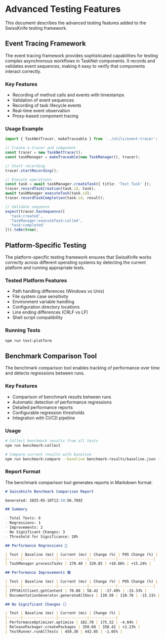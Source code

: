 # Advanced Testing Features

This document describes the advanced testing features added to the SwissKnife testing framework.

## Event Tracing Framework

The event tracing framework provides sophisticated capabilities for testing complex asynchronous workflows in TaskNet components. It records and validates event sequences, making it easy to verify that components interact correctly.

### Key Features

- Recording of method calls and events with timestamps
- Validation of event sequences
- Recording of task lifecycle events
- Real-time event observation
- Proxy-based component tracing

### Usage Example

```typescript
import { TaskNetTracer, makeTraceable } from '../utils/event-tracer';

// Create a tracer and component
const tracer = new TaskNetTracer();
const taskManager = makeTraceable(new TaskManager(), tracer);

// Start recording
tracer.startRecording();

// Execute operations
const task = await taskManager.createTask({ title: 'Test Task' });
tracer.recordTaskCreation(task.id, task);
await taskManager.executeTask(task.id);
tracer.recordTaskCompletion(task.id, result);

// Validate sequence
expect(tracer.hasSequence([
  'task:created',
  'TaskManager:executeTask:called',
  'task:completed'
])).toBe(true);
```

## Platform-Specific Testing

The platform-specific testing framework ensures that SwissKnife works correctly across different operating systems by detecting the current platform and running appropriate tests.

### Tested Platform Features

- Path handling differences (Windows vs Unix)
- File system case sensitivity
- Environment variable handling
- Configuration directory locations
- Line ending differences (CRLF vs LF)
- Shell script compatibility

### Running Tests

```bash
npm run test:platform
```

## Benchmark Comparison Tool

The benchmark comparison tool enables tracking of performance over time and detects regressions between runs.

### Key Features

- Comparison of benchmark results between runs
- Automatic detection of performance regressions
- Detailed performance reports
- Configurable regression thresholds
- Integration with CI/CD pipeline

### Usage

```bash
# Collect benchmark results from all tests
npm run benchmark:collect

# Compare current results with baseline
npm run benchmark:compare --baseline benchmark-results/baseline.json --current benchmark-results/latest.json --threshold 10
```

### Report Format

The benchmark comparison tool generates reports in Markdown format:

```markdown
# SwissKnife Benchmark Comparison Report

Generated: 2025-05-10T12:34:56.789Z

## Summary

- Total Tests: 6
- Regressions: 1
- Improvements: 2
- No Significant Changes: 3
- Threshold for Significance: 10%

## Performance Regressions 🔴

| Test | Baseline (ms) | Current (ms) | Change (%) | P95 Change (%) |
|------|---------------|-------------|------------|----------------|
| TaskManager.processTasks | 270.40 | 320.85 | +18.66% | +15.24% |

## Performance Improvements 🟢

| Test | Baseline (ms) | Current (ms) | Change (%) | P95 Change (%) |
|------|---------------|-------------|------------|----------------|
| IPFSKitClient.getContent | 70.80 | 58.42 | -17.49% | -15.33% |
| DocumentationGenerator.generateAllDocs | 130.50 | 110.78 | -15.11% | -12.56% |

## No Significant Changes ⚪

| Test | Baseline (ms) | Current (ms) | Change (%) |
|------|---------------|-------------|------------|
| PerformanceOptimizer.optimize | 182.70 | 175.32 | -4.04% |
| ReleasePackager.createPackages | 350.60 | 358.42 | +2.23% |
| TestRunner.runAllTests | 450.30 | 442.85 | -1.65% |
```
